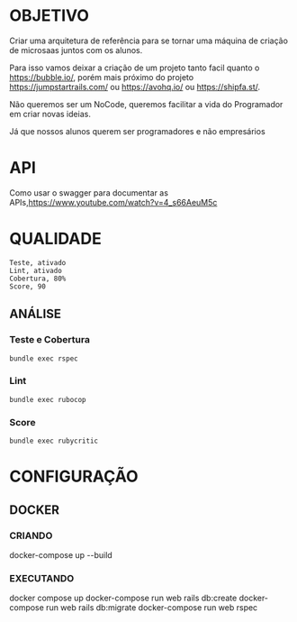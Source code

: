 # OBJETIVO
Criar uma arquitetura de referência para se tornar uma máquina de criação de microsaas juntos com os alunos.

Para isso vamos deixar a criação de um projeto tanto facil quanto o https://bubble.io/, porém mais próximo do projeto
https://jumpstartrails.com/ ou https://avohq.io/ ou https://shipfa.st/.

Não queremos ser um NoCode, queremos facilitar a vida do Programador em criar novas ideias. 

Já que nossos alunos querem ser programadores e não empresários
# API
Como usar o swagger para documentar as APIs,https://www.youtube.com/watch?v=4_s66AeuM5c

# QUALIDADE
```
Teste, ativado
Lint, ativado
Cobertura, 80%
Score, 90
```
## ANÁLISE
### Teste e Cobertura
    bundle exec rspec
### Lint
    bundle exec rubocop
### Score
    bundle exec rubycritic

# CONFIGURAÇÃO
## DOCKER
### CRIANDO
docker-compose up --build
### EXECUTANDO
docker compose up
docker-compose run web rails db:create
docker-compose run web rails db:migrate
docker-compose run web rspec